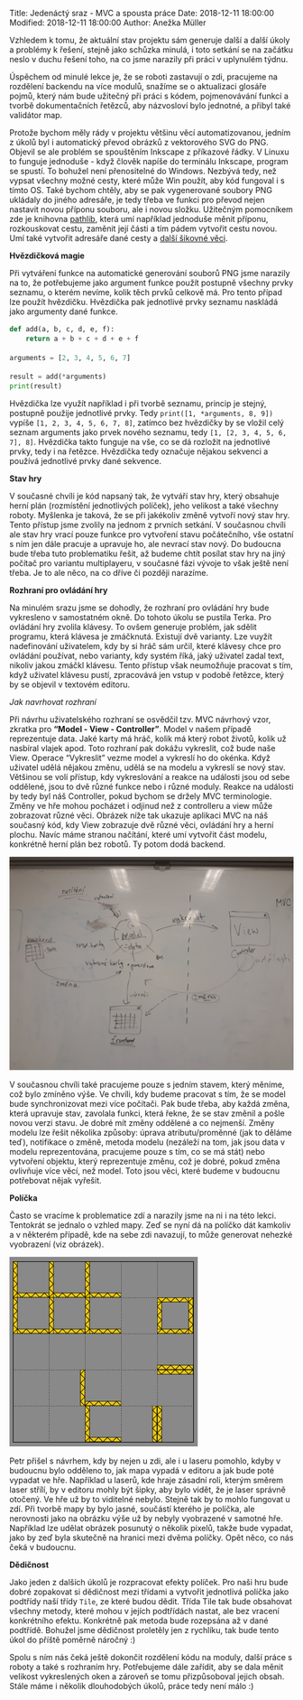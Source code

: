 Title: Jedenáctý sraz - MVC a spousta práce
Date: 2018-12-11 18:00:00
Modified: 2018-12-11 18:00:00
Author: Anežka Müller

Vzhledem k tomu, že aktuální stav projektu sám generuje další a další úkoly a problémy k řešení, stejně jako schůzka minulá, i toto setkání se na začátku neslo v duchu řešení toho, na co jsme narazily při práci v uplynulém týdnu.

Úspěchem od minulé lekce je, že se roboti zastavují o zdi, pracujeme na rozdělení backendu na více modulů, snažíme se o aktualizaci glosáře pojmů, který nám bude užitečný při práci s kódem, pojmenovávání funkcí a tvorbě dokumentačních řetězců, aby názvosloví bylo jednotné, a přibyl také validátor map. 

Protože bychom měly rády v projektu většinu věcí automatizovanou, jedním z úkolů byl i automatický převod obrázků z vektorového SVG do PNG. Objevil se ale problém se spouštěním Inkscape z příkazové řádky. V Linuxu to funguje jednoduše - když člověk napíše do terminálu Inkscape, program se spustí. To bohužel není přenositelné do Windows. Nezbývá tedy, než vypsat všechny možné cesty, které může Win použít, aby kód fungoval i s tímto OS. 
Také bychom chtěly, aby se pak vygenerované soubory PNG ukládaly do jiného adresáře, je tedy třeba ve funkci pro převod nejen nastavit novou příponu souboru, ale i novou složku.
Užitečným pomocníkem zde je knihovna [pathlib](https://docs.python.org/3/library/pathlib.html), která umí například jednoduše měnit příponu, rozkouskovat cestu, zaměnit její části a tím pádem vytvořit cestu novou. Umí také vytvořit adresáře dané cesty a [další šikovné věci](https://github.com/pyvec/cheatsheets/blob/master/pathlib/pathlib-cs.pdf).

**Hvězdičková magie**

Při vytváření funkce na automatické generování souborů PNG jsme narazily na to, že potřebujeme jako argument funkce použít postupně všechny prvky seznamu, o kterém nevíme, kolik těch prvků celkově má. Pro tento případ lze použít hvězdičku. Hvězdička pak jednotlivé prvky seznamu naskládá jako argumenty dané funkce. 
```python
def add(a, b, c, d, e, f):
    return a + b + c + d + e + f

arguments = [2, 3, 4, 5, 6, 7]

result = add(*arguments)
print(result)
```

Hvězdička lze využít například i při tvorbě seznamu, princip je stejný, postupně použije jednotlivé prvky. Tedy `print([1, *arguments, 8, 9])` vypíše `[1, 2, 3, 4, 5, 6, 7, 8]`, zatímco bez hvězdičky by se vložil celý seznam arguments jako prvek nového seznamu, tedy `[1, [2, 3, 4, 5, 6, 7], 8]`.
Hvězdička takto funguje na vše, co se dá rozložit na jednotlivé prvky, tedy i na řetězce. Hvězdička tedy označuje nějakou sekvenci a používá jednotlivé prvky dané sekvence. 

**Stav hry**

V současné chvíli je kód napsaný tak, že vytváří stav hry, který obsahuje herní plán (rozmístění jednotlivých políček), jeho velikost a také všechny roboty. Myšlenka je taková, že se při jakékoliv změně vytvoří nový stav hry. Tento přístup jsme zvolily na jednom z prvních setkání. V současnou chvíli ale stav hry vrací pouze funkce pro vytvoření stavu počátečního, vše ostatní s ním jen dále pracuje a upravuje ho, ale nevrací stav nový. Do budoucna bude třeba tuto problematiku řešit, až budeme chtít posílat stav hry na jiný počítač pro variantu multiplayeru, v současné fázi vývoje to však ještě není třeba. Je to ale něco, na co dříve či později narazíme.

**Rozhraní pro ovládání hry**

Na minulém srazu jsme se dohodly, že rozhraní pro ovládání hry bude vykresleno v samostatném okně. Do tohoto úkolu se pustila Terka. Pro ovládání hry zvolila klávesy. To ovšem generuje problém, jak sdělit programu, která klávesa je zmáčknutá. Existují dvě varianty. Lze vuyžít nadefinování uživatelem, kdy by si hráč sám určil, které klávesy chce pro ovládání používat, nebo varianty, kdy systém říká, jaký uživatel zadal text, nikoliv jakou zmáčkl klávesu. Tento přístup však neumožňuje pracovat s tím, když uživatel klávesu pustí, zpracovává jen vstup v podobě řetězce, který by se objevil v textovém editoru.

*Jak navrhovat rozhraní*

Při návrhu uživatelského rozhraní se osvědčil tzv. MVC návrhový vzor, zkratka pro **“Model - View - Controller”**.
Model v našem případě reprezentuje data. Jaké karty má hráč, kolik má který robot životů, kolik už nasbíral vlajek apod. Toto rozhraní pak dokážu vykreslit, což bude naše View. Operace “Vykreslit” vezme model a vykreslí ho do okénka. 
Když uživatel udělá nějakou změnu, udělá se na modelu a vykreslí se nový stav. Většinou se volí přístup, kdy vykreslování a reakce na události jsou od sebe oddělené, jsou to dvě různé funkce nebo i různé moduly. Reakce na události by tedy byl náš Controller, pokud bychom se držely MVC terminologie. 
Změny ve hře mohou pocházet i odjinud než z controlleru a view může zobrazovat různé věci. Obrázek níže tak ukazuje aplikaci MVC na náš současný kód, kdy View zobrazuje dvě různé věci, ovládání hry a herní plochu. Navíc máme stranou načítání, které umí vytvořit část modelu, konkrétně herní plán bez robotů. Ty potom dodá backend.

![MVC](./images/mvc.jpg)

V současnou chvíli také pracujeme pouze s jedním stavem, který měníme, což bylo zmíněno výše. Ve chvíli, kdy budeme pracovat s tím, že se model bude synchronizovat mezi více počítači. Pak bude třeba, aby každá změna, která upravuje stav, zavolala funkci, která řekne, že se stav změnil a pošle novou verzi stavu. Je dobré mít změny oddělené a co nejmenší. 
Změny modelu lze řešit několika způsoby: úprava atributu/proměnné (jak to děláme teď), notifikace o změně, metoda modelu (nezáleží na tom, jak jsou data v modelu reprezentována, pracujeme pouze s tím, co se má stát) nebo vytvoření objektu, který reprezentuje změnu, což je dobré, pokud změna ovlivňuje více věcí, než model. Toto jsou věci, které budeme v budoucnu potřebovat nějak vyřešit. 

**Políčka**

Často se vracíme k problematice zdí a narazily jsme na ni i na této lekci. Tentokrát se jednalo o vzhled mapy. Zeď se nyní dá na políčko dát kamkoliv a v některém případě, kde na sebe zdi navazují, to může generovat nehezké vyobrazení (viz obrázek). 

![zdi](./images/zed.png)

Petr přišel s návrhem, kdy by nejen u zdi, ale i u laseru pomohlo, kdyby v budoucnu bylo odděleno to, jak mapa vypadá v editoru a jak bude poté vypadat ve hře. Například u laserů, kde hraje zásadní roli, kterým směrem laser střílí, by v editoru mohly být šipky, aby bylo vidět, že je laser správně otočený. Ve hře už by to viditelné nebylo. Stejně tak by to mohlo fungovat u zdí. Při tvorbě mapy by bylo jasné, součástí kterého je políčka, ale nerovnosti jako na obrázku výše už by nebyly vyobrazené v samotné hře. Například lze udělat obrázek posunutý o několik pixelů, takže bude vypadat, jako by zeď byla skutečně na hranici mezi dvěma políčky. Opět něco, co nás čeká v budoucnu. 

**Dědičnost**

Jako jeden z dalších úkolů je rozpracovat efekty políček. Pro naši hru bude dobré zopakovat si dědičnost mezi třídami a vytvořit jednotlivá políčka jako podtřídy naší třídy `Tile`, ze které budou dědit. Třída Tile tak bude obsahovat všechny metody, které mohou v jejích podtřídách nastat, ale bez vracení konkrétního efektu. Konkrétně pak metoda bude rozepsána až v dané podtřídě. Bohužel jsme dědičnost proletěly jen z rychlíku, tak bude tento úkol do příště poměrně náročný :) 

Spolu s ním nás čeká ještě dokončit rozdělení kódu na moduly, další práce s roboty a také s rozhraním hry. Potřebujeme dále zařídit, aby se dala měnit velikost vykreslených oken a zároveň se tomu přizpůsoboval jejich obsah. Stále máme i několik dlouhodobých úkolů, práce tedy není málo :) 
